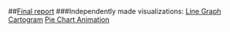 ##[Final report](https://preview.shorthand.com/OsVHyNlUmmYzUQMn)
###Independently made visualizations:
[Line Graph](https://public.flourish.studio/visualisation/17627585/)
[Cartogram](https://public.flourish.studio/visualisation/17594707/)
[Pie Chart Animation](https://public.flourish.studio/visualisation/17528501/)
